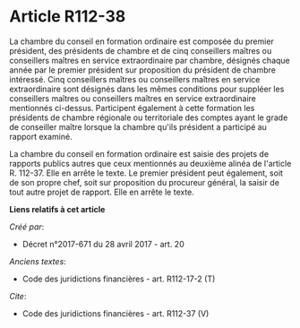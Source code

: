 # Article R112-38

La chambre du conseil en formation ordinaire est composée du premier président, des présidents de chambre et de cinq
conseillers maîtres ou conseillers maîtres en service extraordinaire par chambre, désignés chaque année par le premier
président sur proposition du président de chambre intéressé. Cinq conseillers maîtres ou conseillers maîtres en service
extraordinaire sont désignés dans les mêmes conditions pour suppléer les conseillers maîtres ou conseillers maîtres en
service extraordinaire mentionnés ci-dessus. Participent également à cette formation les présidents de chambre régionale ou
territoriale des comptes ayant le grade de conseiller maître lorsque la chambre qu'ils président a participé au rapport
examiné. 

La chambre du conseil en formation ordinaire est saisie des projets de rapports publics autres que ceux mentionnés au
deuxième alinéa de l'article R. 112-37. Elle en arrête le texte. Le premier président peut également, soit de son propre
chef, soit sur proposition du procureur général, la saisir de tout autre projet de rapport. Elle en arrête le texte.

**Liens relatifs à cet article**

_Créé par_:

  - Décret n°2017-671 du 28 avril 2017 - art. 20

_Anciens textes_:

  - Code des juridictions financières - art. R112-17-2 (T)

_Cite_:

  - Code des juridictions financières - art. R112-37 (V)
